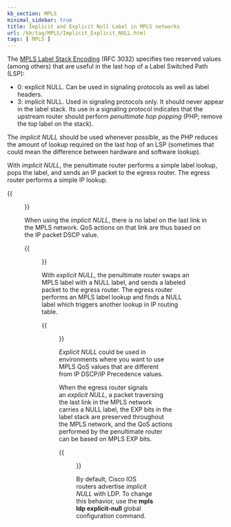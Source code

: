 ```yaml
---
kb_section: MPLS
minimal_sidebar: true
title: Implicit and Explicit Null Label in MPLS networks
url: /kb/tag/MPLS/Implicit_Explicit_NULL.html
tags: [ MPLS ]
---
```

The [MPLS Label Stack Encoding](http://tools.ietf.org/html/rfc3032) (RFC 3032) specifies two reserved values (among others) that are useful in the last hop of a Label Switched Path (LSP):

-   0: explicit NULL. Can be used in signaling protocols as well as label headers.
-   3: implicit NULL. Used in signaling protocols only. It should never appear in the label stack. Its use in a signaling protocol indicates that the upstream router should perform *penultimate hop popping* (PHP; remove the top label on the stack).

The *implicit NULL* should be used whenever possible, as the PHP reduces the amount of lookup required on the last hop of an LSP (sometimes that could mean the difference between hardware and software lookup).

With *implicit NULL*, the penultimate router performs a simple label lookup, pops the label, and sends an IP packet to the egress router. The egress router performs a simple IP lookup.

{{<figure src="Label_Implicit_Null.png" caption="Penultimate hop popping with implicit NULL">}}

When using the *implicit NULL*, there is no label on the last link in the MPLS network. QoS actions on that link are thus based on the IP packet DSCP value.

{{<figure src="MPLS_QoS_Implicit_Null.png" caption="MPLS QoS with implicit NULL">}}

With *explicit NULL*, the penultimate router swaps an MPLS label with a NULL label, and sends a labeled packet to the egress router. The egress router performs an MPLS label lookup and finds a NULL label which triggers another lookup in IP routing table.

{{<figure src="MPLS_Label_Explicit_Null.png" caption="End-to-end LSP with explicit NULL">}}

*Explicit NULL* could be used in environments where you want to use MPLS QoS values that are different from IP DSCP/IP Precedence values.

When the egress router signals an *explicit NULL*, a packet traversing the last link in the MPLS network carries a NULL label, the EXP bits in the label stack are preserved throughout the MPLS network, and the QoS actions performed by the penultimate router can be based on MPLS EXP bits.

{{<figure src="MPLS_QoS_Explicit_Null.png" caption="End-to-end MPLS QoS with explicit NULL">}}

By default, Cisco IOS routers advertise *implicit NULL* with LDP. To change this behavior, use the **mpls ldp explicit-null** global configuration command.
